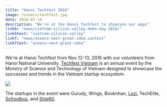```yaml
---
title: "Hanoi Techfest 2016"
image: /covers/techfest.jpg
date: 2016-07-16
description: "We're at the Hanoi Techfest to showcase our apps"
linkb: "news/vietnam-silicon-valley-demo-day-2016/"
linkbtext: "vietnam-silicon-valley"
linkf: "news/aseans-next-great-idea-contest"
linkftext: "aseans-next-great-idea"
---
```


We're at Hanoi Techfest from Nov 12-13, 2016 with our volunteers from Hanoi National University. [Techfest Vietnam](http://www.techfest.vn) is an annual event by the Ministry of Science and Technology of Vietnam designed to showcase the successes and trends in the Vietnam startup ecosystem.  

![](https://sorasystem.sirv.com/logos/techfest.png)

The startups in the event were Gurudy, Wings, Booknhan, [Lozi](http://lozi.vn/), TechElite, [Schoolbus](https://schoolbus.vn), and [Ship60](https://ship60.com).
